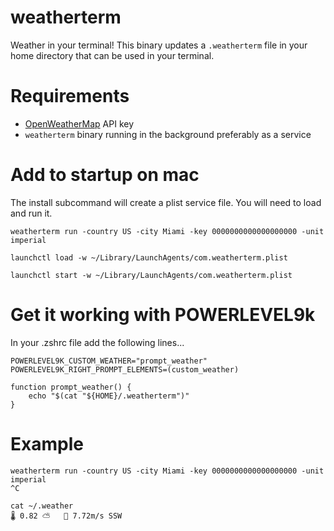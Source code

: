 # weatherterm

Weather in your terminal! This binary updates a `.weatherterm` file in your home directory that can be used in your terminal.

# Requirements

- [OpenWeatherMap](https://openweathermap.org/) API key
- `weatherterm` binary running in the background preferably as a service

# Add to startup on mac

The install subcommand will create a plist service file. You will need to load and run it.

```shell
weatherterm run -country US -city Miami -key 0000000000000000000 -unit imperial

launchctl load -w ~/Library/LaunchAgents/com.weatherterm.plist

launchctl start -w ~/Library/LaunchAgents/com.weatherterm.plist
```

# Get it working with POWERLEVEL9k

In your .zshrc file add the following lines...

```shell
POWERLEVEL9K_CUSTOM_WEATHER="prompt_weather"
POWERLEVEL9K_RIGHT_PROMPT_ELEMENTS=(custom_weather)

function prompt_weather() {
    echo "$(cat "${HOME}/.weatherterm")"
}
```

# Example

```shell
weatherterm run -country US -city Miami -key 0000000000000000000 -unit imperial
^C

cat ~/.weather
🌡 0.82 ⛅   💨 7.72m/s SSW
```
